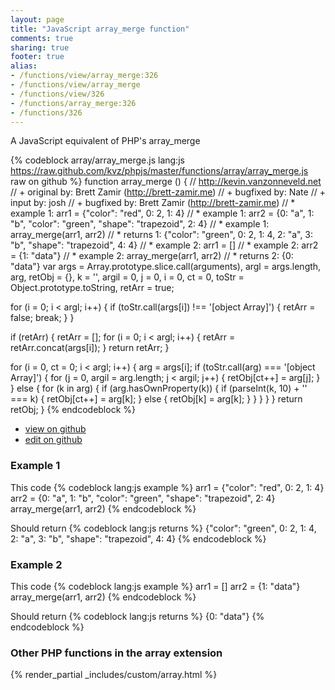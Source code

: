 ```yaml
---
layout: page
title: "JavaScript array_merge function"
comments: true
sharing: true
footer: true
alias:
- /functions/view/array_merge:326
- /functions/view/array_merge
- /functions/view/326
- /functions/array_merge:326
- /functions/326
---
```

<!-- Generated by Rakefile:build -->
A JavaScript equivalent of PHP's array_merge

{% codeblock array/array_merge.js lang:js https://raw.github.com/kvz/phpjs/master/functions/array/array_merge.js raw on github %}
function array_merge () {
  // http://kevin.vanzonneveld.net
  // +   original by: Brett Zamir (http://brett-zamir.me)
  // +   bugfixed by: Nate
  // +   input by: josh
  // +   bugfixed by: Brett Zamir (http://brett-zamir.me)
  // *     example 1: arr1 = {"color": "red", 0: 2, 1: 4}
  // *     example 1: arr2 = {0: "a", 1: "b", "color": "green", "shape": "trapezoid", 2: 4}
  // *     example 1: array_merge(arr1, arr2)
  // *     returns 1: {"color": "green", 0: 2, 1: 4, 2: "a", 3: "b", "shape": "trapezoid", 4: 4}
  // *     example 2: arr1 = []
  // *     example 2: arr2 = {1: "data"}
  // *     example 2: array_merge(arr1, arr2)
  // *     returns 2: {0: "data"}
  var args = Array.prototype.slice.call(arguments),
    argl = args.length,
    arg,
    retObj = {},
    k = '',
    argil = 0,
    j = 0,
    i = 0,
    ct = 0,
    toStr = Object.prototype.toString,
    retArr = true;

  for (i = 0; i < argl; i++) {
    if (toStr.call(args[i]) !== '[object Array]') {
      retArr = false;
      break;
    }
  }

  if (retArr) {
    retArr = [];
    for (i = 0; i < argl; i++) {
      retArr = retArr.concat(args[i]);
    }
    return retArr;
  }

  for (i = 0, ct = 0; i < argl; i++) {
    arg = args[i];
    if (toStr.call(arg) === '[object Array]') {
      for (j = 0, argil = arg.length; j < argil; j++) {
        retObj[ct++] = arg[j];
      }
    }
    else {
      for (k in arg) {
        if (arg.hasOwnProperty(k)) {
          if (parseInt(k, 10) + '' === k) {
            retObj[ct++] = arg[k];
          }
          else {
            retObj[k] = arg[k];
          }
        }
      }
    }
  }
  return retObj;
}
{% endcodeblock %}

 - [view on github](https://github.com/kvz/phpjs/blob/master/functions/array/array_merge.js)
 - [edit on github](https://github.com/kvz/phpjs/edit/master/functions/array/array_merge.js)

### Example 1
This code
{% codeblock lang:js example %}
arr1 = {"color": "red", 0: 2, 1: 4}
arr2 = {0: "a", 1: "b", "color": "green", "shape": "trapezoid", 2: 4}
array_merge(arr1, arr2)
{% endcodeblock %}

Should return
{% codeblock lang:js returns %}
{"color": "green", 0: 2, 1: 4, 2: "a", 3: "b", "shape": "trapezoid", 4: 4}
{% endcodeblock %}

### Example 2
This code
{% codeblock lang:js example %}
arr1 = []
arr2 = {1: "data"}
array_merge(arr1, arr2)
{% endcodeblock %}

Should return
{% codeblock lang:js returns %}
{0: "data"}
{% endcodeblock %}


### Other PHP functions in the array extension
{% render_partial _includes/custom/array.html %}
